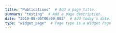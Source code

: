 ```yaml
---
title: "Publications"  # Add a page title.
summary: "testing"  # Add a page description.
date: "2019-08-05T00:00:00Z"  # Add today's date.
type: "widget_page"  # Page type is a Widget Page
---
```

